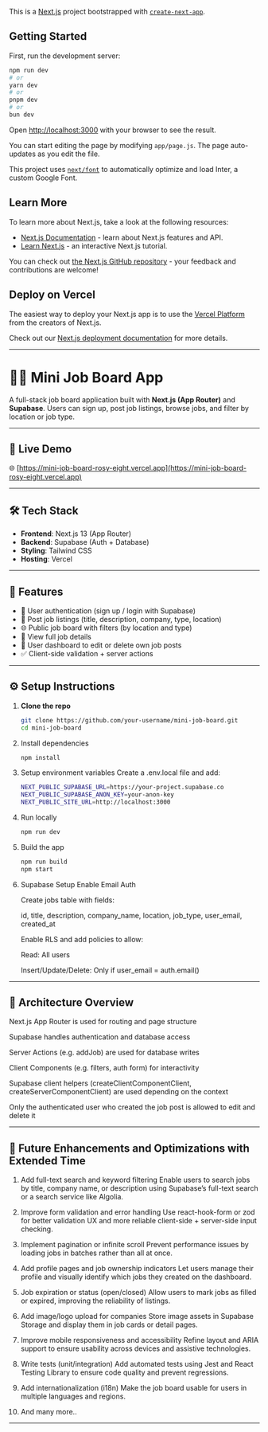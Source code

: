 This is a [Next.js](https://nextjs.org/) project bootstrapped with [`create-next-app`](https://github.com/vercel/next.js/tree/canary/packages/create-next-app).

## Getting Started

First, run the development server:

```bash
npm run dev
# or
yarn dev
# or
pnpm dev
# or
bun dev
```

Open [http://localhost:3000](http://localhost:3000) with your browser to see the result.

You can start editing the page by modifying `app/page.js`. The page auto-updates as you edit the file.

This project uses [`next/font`](https://nextjs.org/docs/basic-features/font-optimization) to automatically optimize and load Inter, a custom Google Font.

## Learn More

To learn more about Next.js, take a look at the following resources:

-   [Next.js Documentation](https://nextjs.org/docs) - learn about Next.js features and API.
-   [Learn Next.js](https://nextjs.org/learn) - an interactive Next.js tutorial.

You can check out [the Next.js GitHub repository](https://github.com/vercel/next.js/) - your feedback and contributions are welcome!

## Deploy on Vercel

The easiest way to deploy your Next.js app is to use the [Vercel Platform](https://vercel.com/new?utm_medium=default-template&filter=next.js&utm_source=create-next-app&utm_campaign=create-next-app-readme) from the creators of Next.js.

Check out our [Next.js deployment documentation](https://nextjs.org/docs/deployment) for more details.

---

# 🧑‍💼 Mini Job Board App

A full-stack job board application built with **Next.js (App Router)** and **Supabase**. Users can sign up, post job listings, browse jobs, and filter by location or job type.

---

## 🚀 Live Demo

🌐 [https://mini-job-board-rosy-eight.vercel.app](https://mini-job-board-rosy-eight.vercel.app)

---

## 🛠️ Tech Stack

-   **Frontend**: Next.js 13 (App Router)
-   **Backend**: Supabase (Auth + Database)
-   **Styling**: Tailwind CSS
-   **Hosting**: Vercel

---

## 🧰 Features

-   🔐 User authentication (sign up / login with Supabase)
-   📝 Post job listings (title, description, company, type, location)
-   🌐 Public job board with filters (by location and type)
-   📄 View full job details
-   👤 User dashboard to edit or delete own job posts
-   ✅ Client-side validation + server actions

---

## ⚙️ Setup Instructions

1. **Clone the repo**

    ```bash
    git clone https://github.com/your-username/mini-job-board.git
    cd mini-job-board

    ```

2. Install dependencies

    ```bash
    npm install

    ```

3. Setup environment variables
   Create a .env.local file and add:

    ```bash
    NEXT_PUBLIC_SUPABASE_URL=https://your-project.supabase.co
    NEXT_PUBLIC_SUPABASE_ANON_KEY=your-anon-key
    NEXT_PUBLIC_SITE_URL=http://localhost:3000

    ```

4. Run locally

    ```bash
    npm run dev

    ```

5. Build the app

    ```bash
    npm run build
    npm start

    ```

6. Supabase Setup
   Enable Email Auth

    Create jobs table with fields:

    id, title, description, company_name, location, job_type, user_email, created_at

    Enable RLS and add policies to allow:

    Read: All users

    Insert/Update/Delete: Only if user_email = auth.email()

---

## 🧱 Architecture Overview

Next.js App Router is used for routing and page structure

Supabase handles authentication and database access

Server Actions (e.g. addJob) are used for database writes

Client Components (e.g. filters, auth form) for interactivity

Supabase client helpers (createClientComponentClient, createServerComponentClient) are used depending on the context

Only the authenticated user who created the job post is allowed to edit and delete it

---

## 📌 Future Enhancements and Optimizations with Extended Time

1. Add full-text search and keyword filtering
   Enable users to search jobs by title, company name, or description using Supabase’s full-text search or a search service like Algolia.

2. Improve form validation and error handling
   Use react-hook-form or zod for better validation UX and more reliable client-side + server-side input checking.

3. Implement pagination or infinite scroll
   Prevent performance issues by loading jobs in batches rather than all at once.

4. Add profile pages and job ownership indicators
   Let users manage their profile and visually identify which jobs they created on the dashboard.

5. Job expiration or status (open/closed)
   Allow users to mark jobs as filled or expired, improving the reliability of listings.

6. Add image/logo upload for companies
   Store image assets in Supabase Storage and display them in job cards or detail pages.

7. Improve mobile responsiveness and accessibility
   Refine layout and ARIA support to ensure usability across devices and assistive technologies.

8. Write tests (unit/integration)
   Add automated tests using Jest and React Testing Library to ensure code quality and prevent regressions.

9. Add internationalization (i18n)
   Make the job board usable for users in multiple languages and regions.

10. And many more..

---
